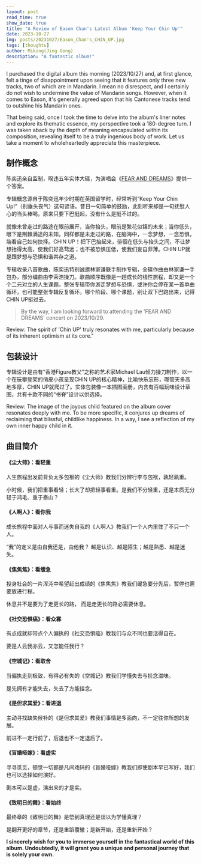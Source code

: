 ```yaml
---
layout: post
read_time: true
show_date: true
title: "A Review of Eason Chan's Latest Album 'Keep Your Chin Up'"
date: 2023-10-27
img: posts/20231027/Eason_Chan's_CHIN_UP.jpg
tags: [thoughts]
author: Miking(Jing Gong)
description: "A fantastic album!"
---
```



I purchased the digital album this morning (2023/10/27) and, at first glance, felt a tinge of disappointment upon seeing that it features only three new tracks, two of which are in Mandarin. I mean no disrespect, and I certainly do not wish to undermine the value of Mandarin songs. However, when it comes to Eason, it's generally agreed upon that his Cantonese tracks tend to outshine his Mandarin ones.

That being said, once I took the time to delve into the album's liner notes and explore its thematic essence, my perspective took a 180-degree turn. I was taken aback by the depth of meaning encapsulated within its composition, revealing itself to be a truly ingenious body of work. Let us take a moment to wholeheartedly appreciate this masterpiece.

## 制作概念

陈奕迅亲自监制，暌违五年实体大碟，为演唱会《[FEAR AND DREAMS](https://zh.wikipedia.org/wiki/陳奕迅_Fear_and_Dreams世界巡迴演唱會)》提供一个答案。

专辑概念源自于陈奕迅年少时期在英国留学时，经常听到“Keep Your Chin Up!”（别垂头丧气）这句谚语。昔日一句简单的鼓励，此刻听来却是一句抚慰人心的当头棒喝。原来只要下巴挺起，没有什么是挺不过的。

就像未曾走过的路途在眼前展开，当你抬头，眼前是繁花似锦的未来；当你低头，眼下是荆棘满途的未知。同样都是未走过的路，在脑海中，一念梦想，一念恐惧，端看自己如何抉择。CHIN UP！把下巴抬起来，徘徊在低头与抬头之间，不让梦想抬得太高，使我们好高骛远；也不被恐惧压低，使我们妄自菲薄。CHIN UP就是跟梦想与恐惧和谐共存之道。

专辑收录八首歌曲，陈奕迅特别诚邀林家谦联手制作专辑，全碟作曲由林家谦一手包办，部分编曲由李荣浩操刀。歌曲顺序既像是一趟成长的线性旅程，却又是一个个二元对立的人生课题。整张专辑带你游走梦想与恐惧，或许你会停在某一首单曲循环，也可能整张专辑反复循环。哪个阶段、哪个课题，别让双下巴跑出来，记得CHIN UP挺过去。

> By the way, I am looking forward to attending the 'FEAR AND DREAMS' concert on 2023/10/29.

Review: The spirit of 'Chin UP' truly resonates with me, particularly because of its inherent optimism at its core."

## 包装设计

专辑设计是由有“香港Figure教父”之称的艺术家Michael Lau倾力操刀制作，以一个在玩攀登架的俏皮小孩呈现CHIN UP的核心精神，比喻快乐忘形，哪管天多高地多厚，CHIN UP就爬过了。实体包装像一本插图画册，内含有百幅玩味设计草图，共有十款不同的“书脊”设计以供选择。

Review: The image of the joyous child featured on the album cover resonates deeply with me. To be more specific, it conjures up dreams of reclaiming that blissful, childlike happiness. In a way, I see a reflection of my own inner happy child in it. 

## 曲目简介

#### **《尘大师》：看轻重**

人生旅程出发前背负太多包袱的《尘大师》教我们分辨行李与包袱，孰轻孰重。

小时候，我们把重事看轻；长大了却把轻事看重。是我们不分轻重，还是本质无分轻于鸿毛、重于泰山？

#### **《人啊人》：看你我**

成长旅程中面对人与事而迷失自我的《人啊人》教我们一个人内里住了不只一个人。

“我”的定义是由自我还是，由他我？ 越是认识、越是陌生；越是熟悉、越是迷失。

#### **《焦焦焦》：看缓急**

投身社会的一片浑沌中希望赶出成绩的《焦焦焦》教我们缓急要分先后，暂停也需要放进行程。

休息并不是要为了走更长的路， 而是走更长的路必需要休息。

#### **《社交恐惧癌》：看众寡**

有点成就却带点个人偏执的《社交恐惧癌》教我们与众不同也要活得自在。

要是人云我亦云，又怎能任我行？

#### **《空城记》：看取舍**

当偏执走到极致，有得必有失的《空城记》教我们学懂失去与挂念滋味。

是先拥有才能失去，失去了方能挂念。

#### **《是但求其爱》：看进退**

主动寻找缺失候补的《是但求其爱》教我们事情是多面向，不一定往你所想的发展。

前进不一定行前了，后退也不一定退后了。

#### **《盲婚哑嫁》：看虚实**

寻寻觅觅，顿觉一切都是凡间戏码的《盲婚哑嫁》教我们即使剧本早已写好，我们也可以选择如何演好。

剧本可以是虚，演出来的才是实。

#### **《致明日的舞》：看始终**

最终章的《致明日的舞》是悟到真理还是误以为学懂真理？

是翻开更好的章节，还是重蹈覆辙；是新开始，还是重新开始？

**I sincerely wish for you to immerse yourself in the fantastical world of this album. Undoubtedly, it will grant you a unique and personal journey that is solely your own.**
